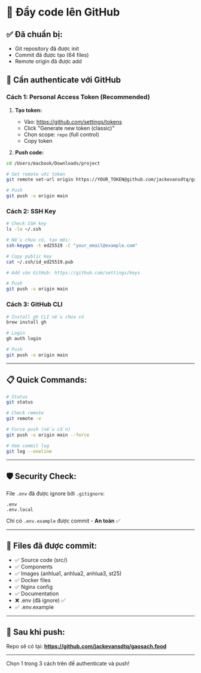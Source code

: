 # 🚀 Đẩy code lên GitHub

## ✅ Đã chuẩn bị:
- Git repository đã được init
- Commit đã được tạo (64 files)
- Remote origin đã được add

## 🔐 Cần authenticate với GitHub

### Cách 1: Personal Access Token (Recommended)

1. **Tạo token:**
   - Vào: https://github.com/settings/tokens
   - Click "Generate new token (classic)"
   - Chọn scope: `repo` (full control)
   - Copy token

2. **Push code:**
```bash
cd /Users/macbook/Downloads/project

# Set remote với token
git remote set-url origin https://YOUR_TOKEN@github.com/jackevansdtq/gaosach.food.git

# Push
git push -u origin main
```

### Cách 2: SSH Key

```bash
# Check SSH key
ls -la ~/.ssh

# Nếu chưa có, tạo mới:
ssh-keygen -t ed25519 -C "your_email@example.com"

# Copy public key
cat ~/.ssh/id_ed25519.pub

# Add vào GitHub: https://github.com/settings/keys

# Push
git push -u origin main
```

### Cách 3: GitHub CLI

```bash
# Install gh CLI nếu chưa có
brew install gh

# Login
gh auth login

# Push
git push -u origin main
```

---

## 📋 Quick Commands:

```bash
# Status
git status

# Check remote
git remote -v

# Force push (nếu cần)
git push -u origin main --force

# Xem commit log
git log --oneline
```

---

## 🛡️ Security Check:

File `.env` đã được ignore bởi `.gitignore`:
```
.env
.env.local
```

Chỉ có `.env.example` được commit - **An toàn** ✅

---

## 📁 Files đã được commit:

- ✅ Source code (src/)
- ✅ Components
- ✅ Images (anhlua1, anhlua2, anhlua3, st25)
- ✅ Docker files
- ✅ Nginx config
- ✅ Documentation
- ❌ .env (đã ignore) ✅
- ✅ .env.example

---

## 🎯 Sau khi push:

Repo sẽ có tại:
**https://github.com/jackevansdtq/gaosach.food**

---

Chọn 1 trong 3 cách trên để authenticate và push!


